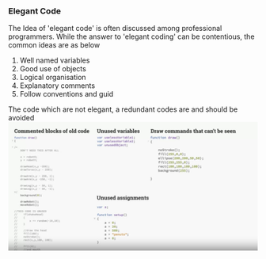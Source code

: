 ### Elegant Code

The Idea of 'elegant code' is often discussed among professional programmers. While the answer to 'elegant coding' can be contentious, the common ideas are as below
1. Well named variables
2. Good use of objects
3. Logical organisation
4. Explanatory comments
5. Follow conventions and guid

The code which are not elegant, a redundant codes are and should be avoided
![redundant_code](redundant_code.png)


